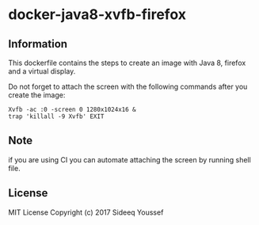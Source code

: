# docker-java8-xvfb-firefox

Information
-------------
This dockerfile contains the steps to create an image with Java 8, firefox and a virtual display.

Do not forget to attach the screen with the following commands after you create the image:

```shell
Xvfb -ac :0 -screen 0 1280x1024x16 &
trap 'killall -9 Xvfb' EXIT
```

Note
-----------
if you are using CI you can automate attaching the screen by running shell file.


License
----------
MIT License
Copyright (c) 2017 Sideeq Youssef 
